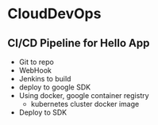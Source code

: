 # CloudDevOps
## CI/CD Pipeline for Hello App
- Git to repo
- WebHook
- Jenkins to build
- deploy to google SDK
- Using docker, google container registry
  - kubernetes cluster docker image
- Deploy to SDK
  
